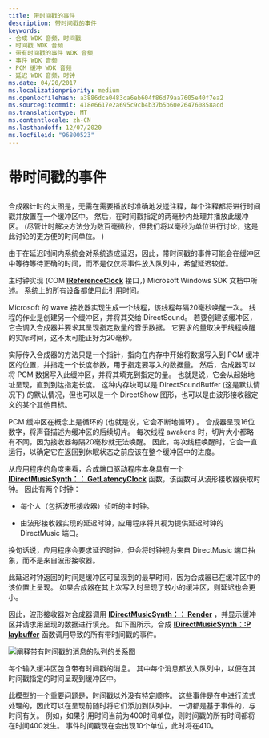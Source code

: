 ```yaml
---
title: 带时间戳的事件
description: 带时间戳的事件
keywords:
- 合成 WDK 音频，时间戳
- 时间戳 WDK 音频
- 带有时间戳的事件 WDK 音频
- 事件 WDK 音频
- PCM 缓冲 WDK 音频
- 延迟 WDK 音频，时钟
ms.date: 04/20/2017
ms.localizationpriority: medium
ms.openlocfilehash: a3886dca0483ca6eb604f86d79aa7605e40f7ea2
ms.sourcegitcommit: 418e6617e2a695c9cb4b37b5b60e264760858acd
ms.translationtype: MT
ms.contentlocale: zh-CN
ms.lasthandoff: 12/07/2020
ms.locfileid: "96800523"
---
```

# <a name="time-stamped-events"></a>带时间戳的事件


## <span id="time_stamped_events"></span><span id="TIME_STAMPED_EVENTS"></span>


合成器计时的大图是，无需在需要播放时准确地发送注释，每个注释都将进行时间戳并放置在一个缓冲区中。 然后，在时间戳指定的两毫秒内处理并播放此缓冲区。  (尽管计时解决方法分为数百毫微秒，但我们将以毫秒为单位进行讨论，这是此讨论的更方便的时间单位。 ) 

由于在延迟时间内系统会对系统造成延迟，因此，带时间戳的事件可能会在缓冲区中等待等待正确的时间，而不是仅仅将事件放入队列中，希望延迟较低。

主时钟实现 (COM [**IReferenceClock**](/windows/desktop/wmformat/ireferenceclock) 接口，) Microsoft Windows SDK 文档中所述。 系统上的所有设备都使用此引用时间。

Microsoft 的 wave 接收器实现生成一个线程，该线程每隔20毫秒唤醒一次。 线程的作业是创建另一个缓冲区，并将其交给 DirectSound。 若要创建该缓冲区，它会调入合成器并要求其呈现指定数量的音乐数据。 它要求的量取决于线程唤醒的实际时间，这不太可能正好为20毫秒。

实际传入合成器的方法只是一个指针，指向在内存中开始将数据写入到 PCM 缓冲区的位置，并指定一个长度参数，用于指定要写入的数据量。 然后，合成器可以将 PCM 数据写入此缓冲区，并将其填充到指定的量。 也就是说，它会从起始地址呈现，直到到达指定长度。 这种内存块可以是 DirectSoundBuffer (这是默认情况下) 的默认情况，但也可以是一个 DirectShow 图形，也可以是由波形接收器定义的某个其他目标。

PCM 缓冲区在概念上是循环的 (也就是说，它会不断地循环) 。 合成器呈现16位数字，将声音描述为缓冲区的后续切片。 每次线程 awakens 时，切片大小都略有不同，因为接收器每隔20毫秒就无法唤醒。 因此，每次线程唤醒时，它会一直运行，以确定它在返回到休眠状态之前应该在整个缓冲区中的进度。

从应用程序的角度来看，合成端口驱动程序本身具有一个 [**IDirectMusicSynth：： GetLatencyClock**](/windows/win32/api/dmusics/nf-dmusics-idirectmusicsynth-getlatencyclock) 函数，该函数可从波形接收器获取时钟。 因此有两个时钟：

-   每个人（包括波形接收器）侦听的主时钟。

-   由波形接收器实现的延迟时钟，应用程序将其视为提供延迟时钟的 DirectMusic 端口。

换句话说，应用程序会要求延迟时钟，但会将时钟视为来自 DirectMusic 端口抽象，而不是来自波形接收器。

此延迟时钟返回的时间是缓冲区可呈现到的最早时间，因为合成器已在缓冲区中的该位置上呈现。 如果合成器在其上次写入时呈现了较小的缓冲区，则延迟也会更小。

因此，波形接收器对合成器调用 [**IDirectMusicSynth：： Render**](/windows/win32/api/dmusics/nf-dmusics-idirectmusicsynth-render) ，并显示缓冲区并请求用呈现的数据进行填充。 如下图所示，合成 [**IDirectMusicSynth：:P laybuffer**](/windows/win32/api/dmusics/nf-dmusics-idirectmusicsynth-playbuffer) 函数调用导致的所有带时间戳的事件。

![阐释带有时间戳的消息的队列的关系图](images/dmevents.png)

每个输入缓冲区包含带有时间戳的消息。 其中每个消息都放入队列中，以便在其时间戳指定的时间呈现到缓冲区中。

此模型的一个重要问题是，时间戳以外没有特定顺序。 这些事件是在中进行流式处理的，因此可以在呈现前随时将它们添加到队列中。 一切都是基于事件的，与时间有关。 例如，如果引用时间当前为400时间单位，则时间戳的所有时间都将在时间400发生。 事件时间戳现在会出现10个单位，此时将在410。

 

